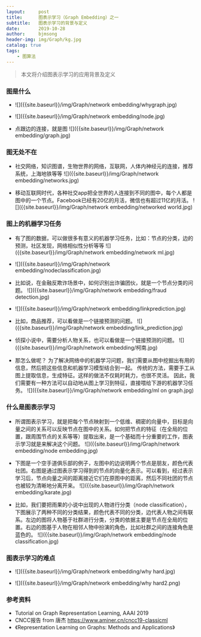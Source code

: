```yaml
---
layout:     post
title:      图表示学习（Graph Embedding）之一
subtitle:   图表示学习的背景与定义
date:       2019-10-28
author:     bjmsong
header-img: img/Graph/kg.jpg
catalog: true
tags:
    - 图算法
---
```

>本文将介绍图表示学习的应用背景及定义

### 图是什么


<ul> 
<li markdown="1"> 
![]({{site.baseurl}}/img/Graph/network embedding/whygraph.jpg) 
</li> 
</ul> 

<ul> 
<li markdown="1"> 
![]({{site.baseurl}}/img/Graph/network embedding/node.jpg) 
</li> 
</ul> 


<ul> 
<li markdown="1"> 
点跟边的连接，就是图
![]({{site.baseurl}}/img/Graph/network embedding/graph.jpg) 
</li> 
</ul> 


### 图无处不在

<ul> 
<li markdown="1"> 
社交网络，知识图谱，生物世界的网络，互联网，人体内神经元的连接，推荐系统，上海地铁等等
![]({{site.baseurl}}/img/Graph/network embedding/networks.jpg) 
</li> 
</ul> 

<ul> 
<li markdown="1"> 
移动互联网时代，各种社交app把全世界的人连接到不同的图中，每个人都是图中的一个节点。Facebook已经有20亿的月活，微信也有超过11亿的月活。    
![]({{site.baseurl}}/img/Graph/network embedding/networked world.jpg) 
</li> 
</ul> 

### 图上的机器学习任务
<ul> 
<li markdown="1"> 
有了图的数据，可以做很多有意义的机器学习任务，比如：节点的分类，边的预测，社区发现，网络相似性分析等等
![]({{site.baseurl}}/img/Graph/network embedding/network ml.jpg) 
</li> 
</ul>



<ul> 
<li markdown="1"> 
![]({{site.baseurl}}/img/Graph/network embedding/nodeclassification.jpg) 
</li> 
</ul>


<ul> 
<li markdown="1"> 
比如说，在金融反欺诈场景中，如何识别出诈骗团伙，就是一个节点分类的问题。
![]({{site.baseurl}}/img/Graph/network embedding/fraud detection.jpg) 
</li> 
</ul>


<ul> 
<li markdown="1"> 
![]({{site.baseurl}}/img/Graph/network embedding/linkprediction.jpg) 
</li> 
</ul>



<ul> 
<li markdown="1"> 
比如，商品推荐，可以看做是一个链接预测的问题。
![]({{site.baseurl}}/img/Graph/network embedding/link_prediction.jpg) 
</li> 
</ul>

<ul> 
<li markdown="1"> 
侦探小说中，需要分析人物关系，也可以看做是一个链接预测的问题。
![]({{site.baseurl}}/img/Graph/network embedding/柯南.jpg) 
</li> 
</ul>

<ul> 
<li markdown="1"> 
那怎么做呢？
为了解决网络中的机器学习问题，我们需要从图中挖掘出有用的信息，然后把这些信息和机器学习模型结合到一起。
传统的方法，需要手工从图上提取信息，生成特征。这样的做法不仅耗时耗力，也很不灵活。
因此，我们需要有一种方法可以自动地从图上学习到特征，直接喂给下游的机器学习任务。
![]({{site.baseurl}}/img/Graph/network embedding/ml on graph.jpg) 
</li> 
</ul> 

### 什么是图表示学习
<ul> 
<li markdown="1"> 
所谓图表示学习，就是把每个节点映射到一个低维、稠密的向量中，目标是向量之间的关系可以反映节点在图中的关系。如何把节点的特征（在全局的位置，跟周围节点的关系等等）提取出来，是一个基础而十分重要的工作，图表示学习就是来解决这个问题。
![]({{site.baseurl}}/img/Graph/network embedding/node embedding.jpg) 
</li> 
</ul> 

<ul> 
<li markdown="1"> 
下图是一个空手道俱乐部的例子，左图中的边说明两个节点是朋友，颜色代表社团。右图是通过图表示学习得到的节点的向量化表示。可以看到，经过表示学习后，节点向量之间的距离接近它们在原图中的距离，然后不同社团的节点也被较为清晰地分离开来。
![]({{site.baseurl}}/img/Graph/network embedding/karate.jpg) 
</li> 
</ul>


<ul> 
<li markdown="1">
比如，我们要把雨果的小说中出现的人物进行分类（node classification），下图展示了两种不同的分类结果，颜色代表不同的分类，边代表人物之间有联系。左边的图将人物基于社群进行分类，分类的依据主要是节点在全局的位置。右边的图基于人物在相邻人物中扮演的角色，比如社群之间的连接角色是蓝色的。
![]({{site.baseurl}}/img/Graph/network embedding/node classification.jpg) 
</li> 
</ul>

### 图表示学习的难点
<ul> 
<li markdown="1">
![]({{site.baseurl}}/img/Graph/network embedding/why hard.jpg) 
</li> 
</ul>


<ul> 
<li markdown="1">
![]({{site.baseurl}}/img/Graph/network embedding/why hard2.png) 
</li> 
</ul>


### 参考资料
- Tutorial on Graph Representation Learning, AAAI 2019
- CNCC报告 from 唐杰 
https://www.aminer.cn/cncc19-classicml
- 《Representation Learning on Graphs: Methods and Applications》



